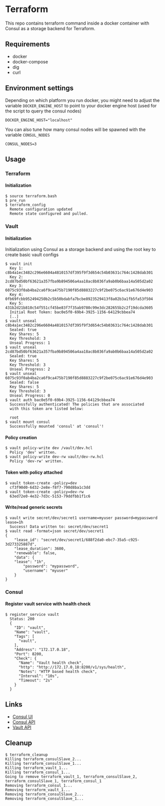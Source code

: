 # Terraform

This repo contains terraform command inside a docker container with Consul as a storage backend for Terraform.

## Requirements

* docker
* docker-compose
* dig
* curl

## Environment settings

Depending on which platform you run docker, you might need to adjust the variable `DOCKER_ENGINE_HOST` to point to your docker engine host (used for the script to query the consul nodes)
```
DOCKER_ENGINE_HOST="localhost"
```

You can also tune how many consul nodes will be spawned with the variable `CONSUL_NODES`
```
CONSUL_NODES=3
```

## Usage

### Terraform

#### Initialization

```
$ source terraform.bash
$ pre_run
$ terraform_config
  Remote configuration updated
  Remote state configured and pulled.
```

### Vault

#### Initialization

Initialization using Consul as a storage backend and using the root key to create basic vault configs

```
$ vault init
  Key 1: c8b4a1ec3482c296e6604a4810157df395f9f3d654c54b03631c764c1428dab301
  Key 2: 2cd87bd50bf63621a357fba9b894506a4aa18ac8b036fa9ab0b6baa14a505d2a02
  Key 3: 6075c93f0ab4ba2ca6f9ca475b7190f85d8883227c9f2be075c6ac91e676d4e903
  Key 4: 0fb69fcbb952494250b2c5b50bdabfa7bcbe8923529413f8a02b3a1fb5fa53f504
  Key 5: 431b2d21b810c54f551cf45be83f7f35ab9780c99e3dc282655b2c2f19dcda3605
  Initial Root Token: bac0e5f0-69b4-3925-1156-64129cbbea74
  [..]
$ vault unseal c8b4a1ec3482c296e6604a4810157df395f9f3d654c54b03631c764c1428dab301
  Sealed: true
  Key Shares: 5
  Key Threshold: 3
  Unseal Progress: 1
$ vault unseal 2cd87bd50bf63621a357fba9b894506a4aa18ac8b036fa9ab0b6baa14a505d2a02
  Sealed: true
  Key Shares: 5
  Key Threshold: 3
  Unseal Progress: 2
$ vault unseal 6075c93f0ab4ba2ca6f9ca475b7190f85d8883227c9f2be075c6ac91e676d4e903
  Sealed: false
  Key Shares: 5
  Key Threshold: 3
  Unseal Progress: 0
$ vault auth bac0e5f0-69b4-3925-1156-64129cbbea74
  Successfully authenticated! The policies that are associated
  with this token are listed below:

  root
$ vault mount consul
  Successfully mounted 'consul' at 'consul'!
```

#### Policy creation

```
$ vault policy-write dev /vault/dev.hcl
  Policy 'dev' written.
$ vault policy-write dev-rw vault/dev-rw.hcl
  Policy 'dev-rw' written.
```

#### Token with policy attached

```
$ vault token-create -policy=dev
  cf3f90d0-6d32-2e8e-f8f7-790d8ba1c3dd
$ vault token-create -policy=dev-rw
  63ed72e0-4e32-7d3c-5153-79ddfbb1f1c6
```

#### Write/read generic secrets

```
$ vault write secret/dev/secret1 username=myuser password=mypassword lease=1h
  Success! Data written to: secret/dev/secret1
$ vault read -format=json secret/dev/secret1
{
	"lease_id": "secret/dev/secret1/688f2da0-ebc7-35a5-c925-3d273325887d",
	"lease_duration": 3600,
	"renewable": false,
	"data": {
    "lease": "1h",
		"password": "mypassword",
		"username": "myuser"
	}
}
```

### Consul

#### Register vault service with health check

```
$ register_service vault
  Status: 200
  {
    "ID": "vault",
    "Name": "vault",
    "Tags": [
      "vault",
    ],
    "Address": "172.17.0.18",
    "Port": 8200,
    "Check": {
      "Name": "Vault health check",
      "http": "http://172.17.0.18:8200/v1/sys/health",
      "Notes": "HTTP based health check",
      "Interval": "10s",
      "Timeout": "2s"
    }
  }
```

## Links

* [Consul UI](http://localhost:8500/ui)
* [Consul API](http://localhost:8500/v1)
* [Vault API](http://localhost:8200/v1)

## Cleanup

```
$ terraform_cleanup
Killing terraform_consulSlave_2...
Killing terraform_consulSlave_1...
Killing terraform_vault_1...
Killing terraform_consul_1...
Going to remove terraform_vault_1, terraform_consulSlave_2, terraform_consulSlave_1, terraform_consul_1
Removing terraform_consul_1...
Removing terraform_vault_1...
Removing terraform_consulSlave_2...
Removing terraform_consulSlave_1...
```

